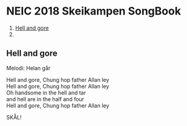 # NEIC 2018 Skeikampen SongBook 
1. [Hell and gore](#hell)
2. 

## Hell and gore <a name="hell"></a>
Melodi: Helan går

Hell and gore, Chung hop father Allan ley<br />
Hell and gore, Chung hop father Allan ley<br />
Oh handsome in the hell and tar<br />
and hell are in the half and four<br />
Hell and gore, Chung hop father Allan ley<br />

SKÅL!


